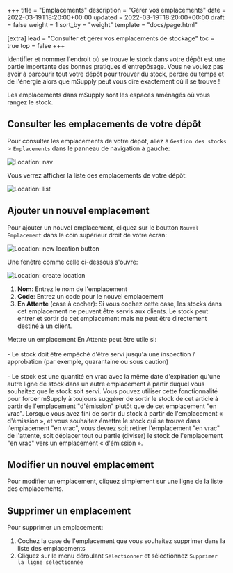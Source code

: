 +++
title = "Emplacements"
description = "Gérer vos emplacements"
date = 2022-03-19T18:20:00+00:00
updated = 2022-03-19T18:20:00+00:00
draft = false
weight = 1
sort_by = "weight"
template = "docs/page.html"

[extra]
lead = "Consulter et gérer vos emplacements de stockage"
toc = true
top = false
+++

Identifier et nommer l'endroit où se trouve le stock dans votre dépôt est une partie importante des bonnes pratiques d'entrepôsage. Vous ne voulez pas avoir à parcourir tout votre dépôt pour trouver du stock, perdre du temps et de l'énergie alors que mSupply peut vous dire exactement où il se trouve !

Les emplacements dans mSupply sont les espaces aménagés où vous rangez le stock. 

## Consulter les emplacements de votre dépôt

Pour consulter les emplacements de votre dépôt, allez à `Gestion des stocks` > `Emplacements` dans le panneau de navigation à gauche: 

![Location: nav](/docs/inventory/images/loc_gotoloc.png)

Vous verrez afficher la liste des emplacements de votre dépôt: 

![Location: list](/docs/inventory/images/loc_loclist.png)

## Ajouter un nouvel emplacement

Pour ajouter un nouvel emplacement, cliquez sur le boutton `Nouvel Emplacement` dans le coin supérieur droit de votre écran:

![Location: new location button](/docs/inventory/images/loc_newlocbutton.png)

Une fenêtre comme celle ci-dessous s'ouvre: 

![Location: create location](/docs/inventory/images/loc_createloc.png)

1. **Nom**: Entrez le nom de l'emplacement
2. **Code**: Entrez un code pour le nouvel emplacement
3. **En Attente** (case à cocher): Si vous cochez cette case, les stocks dans cet emplacement ne peuvent être servis aux clients. Le stock peut entrer et sortir de cet emplacement mais ne peut être directement destiné à un client. 

<div class="conseil">
Mettre un emplacement En Attente peut être utile si: 
<br><br>
- Le stock doit être empêché d'être servi jusqu'à une inspection / approbation (par exemple, quarantaine ou sous caution)
<br><br>
- Le stock est une quantité en vrac avec la même date d'expiration qu'une autre ligne de stock dans un autre emplacement à partir duquel vous souhaitez que le stock soit servi. Vous pouvez utiliser cette fonctionnalité pour forcer mSupply à toujours suggérer de sortir le stock de cet article à partir de l'emplacement "d'émission" plutôt que de cet emplacement "en vrac". Lorsque vous avez fini de sortir du stock à partir de l'emplacement « d'émission », et vous souhaitez émettre le stock qui se trouve dans l'emplacement "en vrac", vous devrez soit retirer l'emplacement "en vrac" de l'attente, soit déplacer tout ou partie (diviser) le stock de l'emplacement "en vrac" vers un emplacement « d'émission ».
</div>

## Modifier un nouvel emplacement

Pour modifier un emplacement, cliquez simplement sur une ligne de la liste des emplacements. 

## Supprimer un emplacement

Pour supprimer un emplacement:
1. Cochez la case de l'emplacement que vous souhaitez supprimer dans la liste des emplacements
2. Cliquez sur le menu déroulant `Sélectionner` et sélectionnez `Supprimer la ligne sélectionnée`